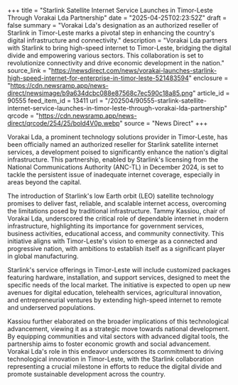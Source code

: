 +++
title = "Starlink Satellite Internet Service Launches in Timor-Leste Through Vorakai Lda Partnership"
date = "2025-04-25T02:23:52Z"
draft = false
summary = "Vorakai Lda's designation as an authorized reseller of Starlink in Timor-Leste marks a pivotal step in enhancing the country's digital infrastructure and connectivity."
description = "Vorakai Lda partners with Starlink to bring high-speed internet to Timor-Leste, bridging the digital divide and empowering various sectors. This collaboration is set to revolutionize connectivity and drive economic development in the nation."
source_link = "https://newsdirect.com/news/vorakai-launches-starlink-high-speed-internet-for-enterprise-in-timor-leste-521483594"
enclosure = "https://cdn.newsramp.app/news-direct/newsimage/b9a634dcbc088e87568c7ec590c18a85.png"
article_id = 90555
feed_item_id = 13411
url = "/202504/90555-starlink-satellite-internet-service-launches-in-timor-leste-through-vorakai-lda-partnership"
qrcode = "https://cdn.newsramp.app/news-direct/qrcode/254/25/bold4V0p.webp"
source = "News Direct"
+++

<p>Vorakai Lda, a prominent technology solutions provider in Timor-Leste, has been officially named an authorized reseller for Starlink satellite internet services, a development poised to significantly enhance the nation's digital infrastructure. This partnership, enabled by Starlink's licensing from the National Communications Authority (ANC-TL) in December 2024, is set to tackle the persistent issue of inadequate internet coverage, especially in areas beyond the capital.</p><p>The introduction of Starlink's low Earth orbit (LEO) satellite technology promises to deliver fast, reliable, and scalable internet access, overcoming the limitations posed by traditional infrastructure. Tammy Kassiou, chair of Vorakai Lda, underscored the critical role of dependable internet in modern infrastructure, highlighting its importance for government services, business activities, educational access, and community connectivity. This initiative aligns with Timor-Leste's vision to emerge as a connected and progressive nation, with ambitions to establish itself as a significant player in global manufacturing.</p><p>Starlink's service offerings in Timor-Leste will include customized packages featuring hardware, installation, and support services, designed to meet the specific needs of the local market. The initiative is expected to open up new avenues for digital education, telehealth services, agricultural innovation, and entrepreneurial ventures by extending high-speed internet to remote and underserved populations.</p><p>Kassiou further elaborated on the broader implications of this technological advancement, viewing it as a strategic move towards national development. By equipping communities and vital sectors with advanced digital tools, the partnership aims to foster economic growth and social advancement. Vorakai Lda's role in this endeavor underscores its commitment to driving technological innovation in Timor-Leste, with the Starlink collaboration representing a crucial milestone in efforts to reduce the digital divide and promote sustainable development across the country.</p>